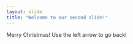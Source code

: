 ```yaml
---
layout: slide
title: "Welcome to our second slide!"
---
```

Merry Christmas!
Use the left arrow to go back!
